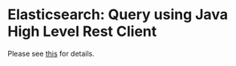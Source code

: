 # Elasticsearch: Query using Java High Level Rest Client

Please see [this](https://imteyazahmad.com/elasticsearch-searching-using-java-high-level-rest-client/) for details. 